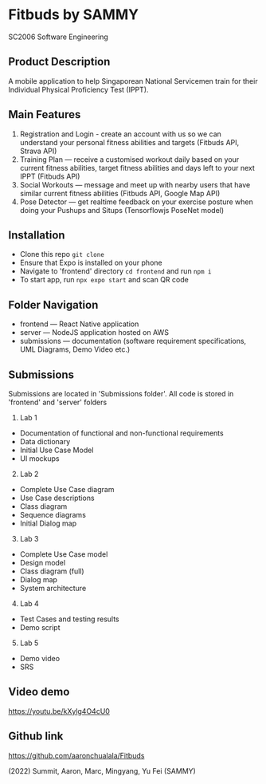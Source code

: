 # Fitbuds by SAMMY
SC2006 Software Engineering

## Product Description
A mobile application to help Singaporean National Servicemen train for their Individual Physical Proficiency Test (IPPT).

## Main Features
1. Registration and Login - create an account with us so we can understand your personal fitness abilities and targets (Fitbuds API, Strava API)
2. Training Plan — receive a customised workout daily based on your current fitness abilities, target fitness abilities and days left to your next IPPT (Fitbuds API)
3. Social Workouts — message and meet up with nearby users that have similar current fitness abilities (Fitbuds API, Google Map API)
4. Pose Detector — get realtime feedback on your exercise posture when doing your Pushups and Situps (Tensorflowjs PoseNet model)


## Installation
- Clone this repo `git clone`
- Ensure that Expo is installed on your phone
- Navigate to 'frontend' directory `cd frontend` and run `npm i`
- To start app, run `npx expo start` and scan QR code

## Folder Navigation
<ul>
<li> frontend — React Native application </li>
<li> server — NodeJS application hosted on AWS </li> 
<li> submissions — documentation (software requirement specifications, UML Diagrams, Demo Video etc.) </li>
</ul>


## Submissions
Submissions are located in 'Submissions folder'. All code is stored in 'frontend' and 'server' folders
1. Lab 1
- Documentation of functional and non-functional requirements
- Data dictionary
- Initial Use Case Model
- UI mockups 

2. Lab 2
- Complete Use Case diagram
- Use Case descriptions
- Class diagram 
- Sequence diagrams
- Initial Dialog map

3. Lab 3
- Complete Use Case model
- Design model
- Class diagram (full)
- Dialog map
- System architecture

4. Lab 4
- Test Cases and testing results
- Demo script

5. Lab 5 
- Demo video
- SRS

## Video demo
https://youtu.be/kXylg4O4cU0

## Github link
https://github.com/aaronchualala/Fitbuds

(2022) Summit, Aaron, Marc, Mingyang, Yu Fei (SAMMY) 

